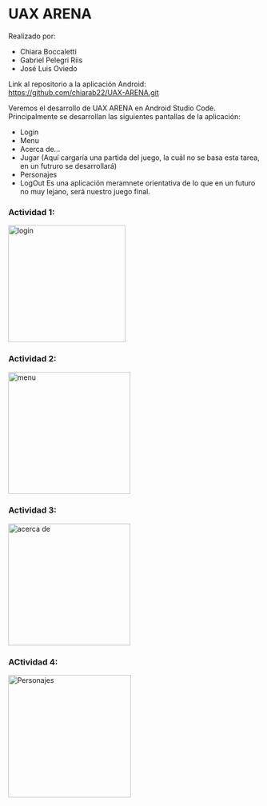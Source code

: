 # UAX ARENA

Realizado por:
- Chiara Boccaletti
- Gabriel Pelegri Riis
- José Luis Oviedo 

Link al repositorio a la aplicación Android: https://github.com/chiarab22/UAX-ARENA.git

Veremos el desarrollo de UAX ARENA  en Android Studio Code. 
Principalmente se desarrollan las siguientes pantallas de la aplicación:
- Login
- Menu
- Acerca de...
- Jugar (Aquí cargaría una partida del juego, la cuál no se basa esta tarea, en un futruro se desarrollará)
- Personajes
- LogOut
Es una aplicación meramnete orientativa de lo que en un futuro no muy lejano, será nuestro juego final.


### Actividad 1: 

<img width="234" alt="login" src="https://user-images.githubusercontent.com/98779707/200663609-ea9972c4-53b2-498d-89f0-dfd2cdb52584.png">

### Actividad 2:

<img width="244" alt="menu" src="https://user-images.githubusercontent.com/98779707/200663749-e7fcc385-9d7d-4c02-8510-ae3b9d0e49ba.png">

### Actividad 3:

<img width="244" alt="acerca de" src="https://user-images.githubusercontent.com/98779707/200663779-fa9f4a21-3ccf-4416-ab13-5496768dab78.png">

### ACtividad 4:

<img width="245" alt="Personajes" src="https://user-images.githubusercontent.com/98779707/200663862-c2984be5-4d3b-4b8a-9aeb-93c3e1e464f8.png">

